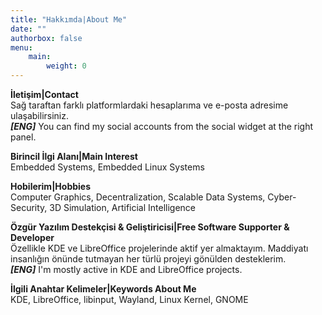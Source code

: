 ```yaml
---
title: "Hakkımda|About Me"
date: ""
authorbox: false
menu:
    main:
        weight: 0
---
```


**İletişim|Contact** <br>
Sağ taraftan farklı platformlardaki hesaplarıma ve e-posta adresime ulaşabilirsiniz. <br>
***[ENG]*** You can find my social accounts from the social widget at the right panel.

**Birincil İlgi Alanı|Main Interest** <br>
Embedded Systems, Embedded Linux Systems

**Hobilerim|Hobbies** <br>
Computer Graphics, Decentralization, Scalable Data Systems, Cyber-Security, 3D Simulation, Artificial Intelligence

**Özgür Yazılım Destekçisi & Geliştiricisi|Free Software Supporter & Developer** <br>
Özellikle KDE ve LibreOffice projelerinde aktif yer almaktayım. Maddiyatı insanlığın önünde tutmayan her türlü projeyi gönülden desteklerim.<br>
***[ENG]*** I'm mostly active in KDE and LibreOffice projects.

**İlgili Anahtar Kelimeler|Keywords About Me** <br>
KDE, LibreOffice, libinput, Wayland, Linux Kernel, GNOME